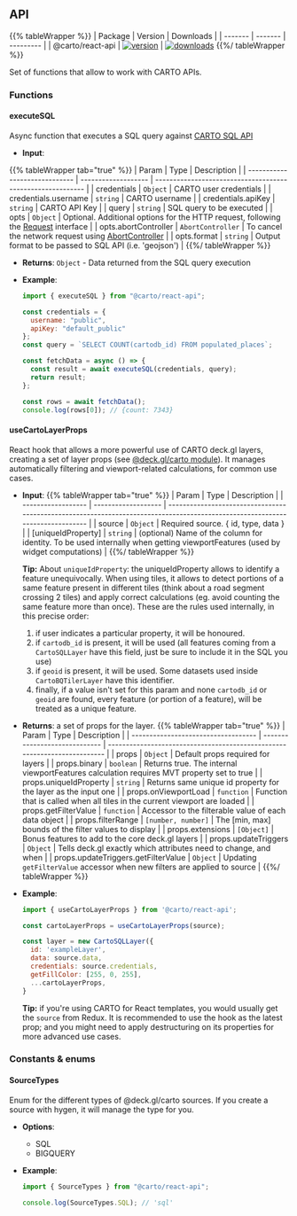 ## API

{{% tableWrapper %}}
| Package | Version | Downloads |
| ------- | ------- | --------- |
| @carto/react-api  | <a href="https://npmjs.org/package/@carto/react-api">  <img src="https://img.shields.io/npm/v/@carto/react-api.svg?style=flat-square" alt="version" /></a> | <a href="https://npmjs.org/package/@carto/react-api">  <img src="https://img.shields.io/npm/dt/@carto/react-api.svg?style=flat-square" alt="downloads" /></a>
{{%/ tableWrapper %}}

Set of functions that allow to work with CARTO APIs.

### Functions

#### executeSQL

Async function that executes a SQL query against [CARTO SQL API](https://carto.com/developers/sql-api/)

- **Input**:

{{% tableWrapper tab="true" %}}
| Param                         | Type                | Description                                                |
| ----------------------------- | ------------------- | ---------------------------------------------------------- |
| credentials                   | <code>Object</code> | CARTO user credentials                                     |
| credentials.username          | <code>string</code> | CARTO username                                             |
| credentials.apiKey            | <code>string</code> | CARTO API Key                                              |
| query                         | <code>string</code> | SQL query to be executed                                   |
| opts                          | <code>Object</code> | Optional. Additional options for the HTTP request, following the [Request](https://developer.mozilla.org/es/docs/Web/API/Request) interface |
| opts.abortController          | <code>AbortController</code>       | To cancel the network request using [AbortController](https://developer.mozilla.org/en-US/docs/Web/API/AbortController) |
| opts.format                   | <code>string</code> | Output format to be passed to SQL API (i.e. 'geojson')                             |
{{%/ tableWrapper %}}

- **Returns**: <code>Object</code> - Data returned from the SQL query execution

- **Example**:

  ```js
  import { executeSQL } from "@carto/react-api";

  const credentials = {
    username: "public",
    apiKey: "default_public"
  };
  const query = `SELECT COUNT(cartodb_id) FROM populated_places`;

  const fetchData = async () => {
    const result = await executeSQL(credentials, query);
    return result;
  };

  const rows = await fetchData();
  console.log(rows[0]); // {count: 7343}
  ```

#### useCartoLayerProps

React hook that allows a more powerful use of CARTO deck.gl layers, creating a set of layer props (see [@deck.gl/carto module](https://deck.gl/docs/api-reference/carto/overview)). It manages automatically filtering and viewport-related calculations, for common use cases.

- **Input**:
{{% tableWrapper tab="true" %}}
| Param              | Type                | Description                                                                                                                   |
| ------------------ | ------------------- | ----------------------------------------------------------------------------------------------------------------------------- |
| source             | <code>Object</code> | Required source. { id, type, data }                                                                                           |
| [uniqueIdProperty] | <code>string</code> | (optional) Name of the column for identity. To be used internally when getting viewportFeatures (used by widget computations) |
{{%/ tableWrapper %}}

  **Tip:** About `uniqueIdProperty`: the uniqueIdProperty allows to identify a feature unequivocally. When using tiles, it allows to detect portions of a same feature present in different tiles (think about a road segment crossing 2 tiles) and apply correct calculations (eg. avoid counting the same feature more than once). These are the rules used internally, in this precise order:

  1. if user indicates a particular property, it will be honoured.
  2. if `cartodb_id` is present, it will be used (all features coming from a `CartoSQLLayer` have this field, just be sure to include it in the SQL you use)
  3. if `geoid` is present, it will be used. Some datasets used inside `CartoBQTilerLayer` have this identifier.
  4. finally, if a value isn't set for this param and none `cartodb_id` or `geoid` are found, every feature (or portion of a feature), will be treated as a unique feature.

- **Returns**: a set of props for the layer.
{{% tableWrapper tab="true" %}}
| Param                               | Type                          | Description                                                               |
| ----------------------------------- | ----------------------------- | ------------------------------------------------------------------------- |
| props                               | <code>Object</code>           | Default props required for layers                                         |
| props.binary                        | <code>boolean</code>          | Returns true. The internal viewportFeatures calculation requires MVT property set to true             |
| props.uniqueIdProperty              | <code>string</code>           | Returns same unique id property for the layer as the input one             |
| props.onViewportLoad                | <code>function</code>         | Function that is called when all tiles in the current viewport are loaded |
| props.getFilterValue                | <code>function</code>         | Accessor to the filterable value of each data object                      |
| props.filterRange                   | <code>[number, number]</code> | The [min, max] bounds of the filter values to display                     |
| props.extensions                    | <code>[Object]</code>         | Bonus features to add to the core deck.gl layers                          |
| props.updateTriggers                | <code>Object</code>           | Tells deck.gl exactly which attributes need to change, and when           |
| props.updateTriggers.getFilterValue | <code>Object</code>           | Updating `getFilterValue` accessor when new filters are applied to source |
{{%/ tableWrapper %}}

- **Example**:

  ```js
  import { useCartoLayerProps } from '@carto/react-api';

  const cartoLayerProps = useCartoLayerProps(source);

  const layer = new CartoSQLLayer({
    id: 'exampleLayer',
    data: source.data,
    credentials: source.credentials,
    getFillColor: [255, 0, 255],
    ...cartoLayerProps,
  }
  ```

  **Tip:** if you're using CARTO for React templates, you would usually get the `source` from Redux. It is recommended to use the hook as the latest prop; and you might need to apply destructuring on its properties for more advanced use cases.

### Constants & enums

#### SourceTypes

Enum for the different types of @deck.gl/carto sources. If you create a source with hygen, it will manage the type for you.

- **Options**:

  - SQL
  - BIGQUERY

- **Example**:

  ```js
  import { SourceTypes } from "@carto/react-api";

  console.log(SourceTypes.SQL); // 'sql'
  ```
